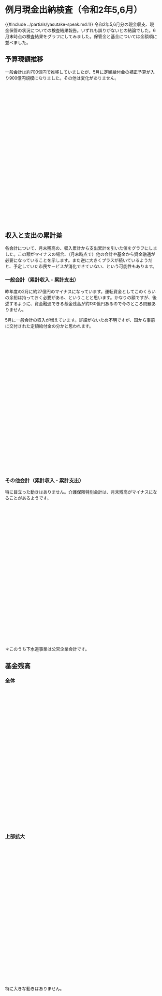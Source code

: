 # 例月現金出納検査（令和2年5,6月）

{{#include ../partials/yasutake-speak.md:1}} 令和2年5,6月分の現金収支、現金保管の状況についての検査結果報告。いずれも誤りがないとの結論でした。6月末時点の検査結果をグラフにしてみました。保管金と基金については金額順に並べました。

## 予算現額推移
一般会計は約700億円で推移していましたが、5月に定額給付金の補正予算が入り900億円規模になりました。その他は変化がありません。

<div id="yosan-gengaku" style="width:100%;height: 450px;"></div>
<script type="text/javascript">
  google.charts.load('current', {'packages':['corechart', 'line']});
  google.charts.setOnLoadCallback(drawChart);
  function drawChart() {
    const data = new google.visualization.DataTable();
    data.addColumn('string', '年月');
    data.addColumn('number', '一般会計');
    data.addColumn('number', '国保特会');
    data.addColumn('number', '後期高医特会');
    data.addColumn('number', '介護保険特会');
    data.addRows([
      ["H31\n4月",  663.5, 168.7, 43.49, 135.5],
      ["R1\n5月",  663.5, 168.7, 43.49, 135.5],
      ["R1\n6月",  665.8, 168.7, 43.49, 135.5],
      ["R1\n7月",  665.8, 168.7, 43.49, 135.5],
      ["R1\n8月",  665.8, 168.7, 43.49, 135.5],
      ["R1\n9月",  685.4, 170.2, 43.76, 138.1],
      ["R1\n10月", 685.4, 170.2, 43.76, 138.1],
      ["R1\n11月", 685.4, 170.2, 43.76, 138.1],
      ["R1\n12月", 688.9, 170.2, 43.76, 138.1],
      ["R2\n1月",  688.7, 170.2, 43.76, 138.1],
      ["R2\n2月",  688.7, 170.2, 43.76, 138.1],
      ["R2\n3月",  677.8, 172.2, 43.4,  138.1],
      ["R2\n4月",  690.9, 170,	 44.7,  141.7],
      ["R2\n5月",  906.2, 170,	 44.7,  141.7]
    ]);
    var options = {
      fontName: "UD デジタル 教科書体 N-R",
      fontSize: 18,
      chart: {
        title: '予算現額推移',
        titleTextStyle: {
            fontName: "UD デジタル 教科書体 N-R",
            fontSize: 18
        },
      },
      vAxis: {
        format: '#.##億円',
        textStyle: {
          fontName: 'UD デジタル 教科書体 N-R',
          fontSize: 16,
        }
      },
      hAxis: {
        textStyle: {
          fontName: 'UD デジタル 教科書体 N-R',
          fontSize: 14,
        }
      },
      annotations: {
        textStyle: {
          fontName: 'UD デジタル 教科書体 N-R',
          fontSize: 14,
        },
      },
      chartArea:{top:30, left:80, height:'75%', width: '85%'},
      legend: {
        position: 'top',
        textStyle: {
          fontName: 'UD デジタル 教科書体 N-R',
          fontSize: 14,
        },
      },
      width: '100%',
    };
    var chart = new google.visualization.LineChart(document.getElementById('yosan-gengaku'));
    chart.draw(data, options);
  }
</script>

## 収入と支出の累計差
各会計について、月末残高の、収入累計から支出累計を引いた値をグラフにしました。この額がマイナスの場合、（月末時点で）他の会計や基金から資金融通が必要になっていることを示します。また逆に大きくプラスが続いているようだと、予定していた市民サービスが消化できていない、という可能性もあります。

### 一般会計（累計収入 - 累計支出）
昨年度の2月に約27億円のマイナスになっています。運転資金としてこのくらいの余裕は持っておく必要がある、ということと思います。かなりの額ですが、後述するように、資金融通できる基金残高が約130億円あるので今のところ問題ありません。

5月に一般会計の収入が増えています。詳細がないため不明ですが、国から事前に交付された定額給付金の分かと思われます。

<div id="ippan-ruikei-sa" style="width:100%;height: 450px;"></div>
<script type="text/javascript">
  google.charts.load('current', {'packages':['corechart']});
  google.charts.setOnLoadCallback(drawChart);
  function drawChart() {
    const data = new google.visualization.DataTable();
    data.addColumn('string', '年月');
    data.addColumn('number', '一般会計');
    data.addRows([
      ["H31\n4月", -14.46],
      ["R1\n5月", 0.2748],
      ["R1\n6月", 52.73],
      ["R1\n7月", 39.15],
      ["R1\n8月", 38.6],
      ["R1\n9月", 47.24],
      ["R1\n10月", 10.94],
      ["R1\n11月", 15.03],
      ["R1\n12月", -13.59],
      ["R2\n1月", -5.57],
      ["R2\n2月", -27.45],
      ["R2\n3月", 49.47],
      ["R2\n4月", -17.12],
      ["R2\n5月", 89.97]
    ]);
    var options = {
      fontName: "UD デジタル 教科書体 N-R",
      fontSize: 14,
      vAxis: {
        format: '#.##億円',
        textStyle: {
          fontSize: 16,
        }
      },
      chartArea:{top:30, left:80, height:'75%', width: '85%'},
      legend: {
        position: 'top',
      },
      width: '100%',
      seriesType: 'bars'
    };
    var chart = new google.visualization.ComboChart(document.getElementById('ippan-ruikei-sa'));
    chart.draw(data, options);
  }
</script>

### その他会計（累計収入 - 累計支出）
特に目立った動きはありません。介護保険特別会計は、月末残高がマイナスになることがあるようです。

<div id="ruikei-sa" style="width:100%;height: 450px;"></div>
<script type="text/javascript">
  google.charts.load('current', {'packages':['corechart']});
  google.charts.setOnLoadCallback(drawChart);
  function drawChart() {
    const data = new google.visualization.DataTable();
    data.addColumn('string', '年月');
    data.addColumn('number', '国保特会');
    data.addColumn('number', '後期高医特会');
    data.addColumn('number', '介護保険特会');
    data.addColumn('number', '下水道事業会計');
    data.addRows([
      ["H31\n4月", 0.3907, 0.4886, -0.9602, 2.656],
      ["R1\n5月", 0.5097, 0.4794, 0.9055, 3.813],
      ["R1\n6月", 1.864, 1.134, -0.7962, 5.41],
      ["R1\n7月", 5.066, 1.423, 7.523, 1.051],
      ["R1\n8月", 2.96, 1.275, 3.836, 8.852],
      ["R1\n9月", 10.61, 2.051, 4.053, 5.871],
      ["R1\n10月", 7.329, 1.456, 6.222, 4.946],
      ["R1\n11月", 3.947, 1.472, 6.414, 5.855],
      ["R1\n12月", 3.818, 0.9787, 1.778, 7.018],
      ["R2\n1月", 7.485, 1.373, 6.916, 4.902],
      ["R2\n2月", 3.488, 0.9937, 2.564, 5.513],
      ["R2\n3月", 2.656, 0.2429, 4.693, 4.611],
      ["R2\n4月", 0.347, 0.4533, -0.9819, 3.277],
      ["R2\n5月", 0.4706, 0.3564, 0.5851, 7.531]
    ]);
    var options = {
      fontName: "UD デジタル 教科書体 N-R",
      fontSize: 14,
      vAxis: {
        format: '#.##億円',
        textStyle: {
          fontSize: 16,
        }
      },
      chartArea:{top:30, left:80, height:'75%', width: '85%'},
      legend: {
        position: 'top',
      },
      width: '100%',
      seriesType: 'bars'
    };
    var chart = new google.visualization.ComboChart(document.getElementById('ruikei-sa'));
    chart.draw(data, options);
  }
</script>

＊このうち下水道事業は公営企業会計です。

## 基金残高

### 全体

<div id="kikin" style="width:100%;height: 450px;"></div>
<script type="text/javascript">
  google.charts.load('current', {'packages':['corechart']});
  google.charts.setOnLoadCallback(drawChart);
  function drawChart() {
    const data = new google.visualization.DataTable();
    data.addColumn('string', '年月');
    data.addColumn('number', '都市計画事業基金');
    data.addColumn('number', '財政調整基金');
    data.addColumn('number', '公共施設基金');
    data.addColumn('number', '下水道基金');
    data.addColumn('number', '介護給付費等準備基金');
    data.addColumn('number', '職員退職手当基金');
    data.addColumn('number', 'ごみ減量・リサイクル推進基金');
    data.addColumn('number', '国民健康保険事業運営基金');
    data.addColumn('number', '国際平和友好交流基金');
    data.addColumn('number', '緑化基金');
    data.addColumn('number', '健康福祉基金');
    data.addColumn('number', '土地開発基金');
    data.addColumn('number', '東京オリパラ子ども夢・未来基金');
    data.addColumn('number', '育英基金');
    data.addColumn('number', '職員研修基金');
    data.addColumn('number', '文化振興基金');
    data.addColumn('number', '減債基金');
    data.addColumn('number', '森林環境譲与税基金');
    data.addRows([
      ["H31\n4月", 39.21, 30.17, 22.19, 13.57, 11.88, 7.667, 3.931, 3.516, 1.072, 0.946, 0.674, 0.2196, 0.5, 0.3665, 0.3305, 0.2542, 0.048, 0],
      ["R1\n5月", 39.21, 30.17, 22.19, 13.57, 11.88, 7.667, 3.931, 3.516, 1.072, 0.946, 0.674, 0.2196, 0.5, 0.3665, 0.3305, 0.2542, 0.048, 0],
      ["R1\n6月", 39.21, 30.17, 22.19, 13.57, 11.88, 7.667, 3.931, 3.516, 1.072, 0.946, 0.674, 0.2196, 0.5, 0.3665, 0.3305, 0.2542, 0.048, 0],
      ["R1\n7月", 39.21, 30.17, 22.19, 13.57, 11.88, 7.667, 3.931, 3.516, 1.072, 0.946, 0.674, 0.2196, 0.5, 0.3665, 0.3305, 0.2542, 0.048, 0],
      ["R1\n8月", 39.21, 30.17, 22.19, 13.57, 11.88, 7.667, 3.931, 3.516, 1.072, 0.946, 0.674, 0.2196, 0.5, 0.3665, 0.3305, 0.2542, 0.048, 0],
      ["R1\n9月", 39.21, 30.17, 22.19, 13.57, 11.88, 7.667, 3.931, 3.516, 1.072, 0.946, 0.674, 0.2196, 0.5, 0.3665, 0.3305, 0.2542, 0.048, 0],
      ["R1\n10月", 39.21, 30.17, 22.19, 13.57, 11.88, 7.667, 3.931, 3.516, 1.072, 0.946, 0.674, 0.2196, 0.5, 0.3665, 0.3305, 0.2542, 0.048, 0],
      ["R1\n11月", 39.21, 30.17, 22.19, 13.57, 11.88, 7.667, 3.931, 3.516, 1.072, 0.946, 0.674, 0.2196, 0.5, 0.3665, 0.3305, 0.2542, 0.048, 0],
      ["R1\n12月", 39.21, 30.17, 22.19, 13.57, 11.88, 7.667, 3.931, 3.516, 1.072, 0.946, 0.674, 0.2196, 0.5, 0.3665, 0.3305, 0.2542, 0.048, 0],
      ["R2\n1月", 39.21, 30.17, 22.19, 13.57, 11.88, 7.667, 3.931, 3.516, 1.072, 0.946, 0.674, 0.2196, 0.5, 0.3665, 0.3305, 0.2542, 0.048, 0],
      ["R2\n2月", 39.21, 30.17, 22.19, 13.57, 11.88, 7.667, 3.931, 3.516, 1.072, 0.946, 0.674, 0.6996, 0.5, 0.3665, 0.3305, 0.2542, 0.048, 0],
      ["R2\n3月", 47.44, 29.01, 20.59, 16.07, 11.37, 6.502, 3.469, 4.016, 1.043, 0.8845, 0.6044, 0.6996, 0.5281, 0.3724, 0.3279, 0.2235, 0.04801, 0],
      ["R2\n4月", 47.44, 29.01, 20.59, 16.07, 11.37, 6.502, 3.469, 4.016, 1.043, 0.8845, 0.6044, 0.6996, 0.5281, 0.3724, 0.3279, 0.2235, 0.04801, 0],
      ["R2\n5月", 47.44, 29.01, 20.59, 16.07, 11.37, 6.502, 3.469, 4.016, 1.043, 0.8845, 0.6044, 0.6996, 0.5281, 0.3724, 0.3279, 0.2235, 0.04801, 0]
    ]);
    var options = {
      fontName: "UD デジタル 教科書体 N-R",
      fontSize: 14,
      vAxis: {
        format: '#.##億円',
        textStyle: {
          fontSize: 16,
        }
      },
      chartArea:{top:30, left:80, height:'75%', width: '85%'},
      legend: {
        position: 'top',
      },
      width: '100%',
      isStacked: true
    };
    var chart = new google.visualization.ColumnChart(document.getElementById('kikin'));
    chart.draw(data, options);
  }
</script>

### 上部拡大

<div id="kikin2" style="width:100%;height: 450px;"></div>
<script type="text/javascript">
  google.charts.load('current', {'packages':['corechart']});
  google.charts.setOnLoadCallback(drawChart);
  function drawChart() {
    const data = new google.visualization.DataTable();
    data.addColumn('string', '年月');
    data.addColumn('number', '都市計画事業基金');
    data.addColumn('number', '財政調整基金');
    data.addColumn('number', '公共施設基金');
    data.addColumn('number', '下水道基金');
    data.addColumn('number', '介護給付費等準備基金');
    data.addColumn('number', '職員退職手当基金');
    data.addColumn('number', 'ごみ減量・リサイクル推進基金');
    data.addColumn('number', '国民健康保険事業運営基金');
    data.addColumn('number', '国際平和友好交流基金');
    data.addColumn('number', '緑化基金');
    data.addColumn('number', '健康福祉基金');
    data.addColumn('number', '土地開発基金');
    data.addColumn('number', '東京オリパラ子ども夢・未来基金');
    data.addColumn('number', '育英基金');
    data.addColumn('number', '職員研修基金');
    data.addColumn('number', '文化振興基金');
    data.addColumn('number', '減債基金');
    data.addColumn('number', '森林環境譲与税基金');
    data.addRows([
      ["H314\n月", 39.21, 30.17, 22.19, 13.57, 11.88, 7.667, 3.931, 3.516, 1.072, 0.946, 0.674, 0.2196, 0.5, 0.3665, 0.3305, 0.2542, 0.048, 0],
      ["R1\n5月", 39.21, 30.17, 22.19, 13.57, 11.88, 7.667, 3.931, 3.516, 1.072, 0.946, 0.674, 0.2196, 0.5, 0.3665, 0.3305, 0.2542, 0.048, 0],
      ["R1\n6月", 39.21, 30.17, 22.19, 13.57, 11.88, 7.667, 3.931, 3.516, 1.072, 0.946, 0.674, 0.2196, 0.5, 0.3665, 0.3305, 0.2542, 0.048, 0],
      ["R1\n7月", 39.21, 30.17, 22.19, 13.57, 11.88, 7.667, 3.931, 3.516, 1.072, 0.946, 0.674, 0.2196, 0.5, 0.3665, 0.3305, 0.2542, 0.048, 0],
      ["R1\n8月", 39.21, 30.17, 22.19, 13.57, 11.88, 7.667, 3.931, 3.516, 1.072, 0.946, 0.674, 0.2196, 0.5, 0.3665, 0.3305, 0.2542, 0.048, 0],
      ["R1\n9月", 39.21, 30.17, 22.19, 13.57, 11.88, 7.667, 3.931, 3.516, 1.072, 0.946, 0.674, 0.2196, 0.5, 0.3665, 0.3305, 0.2542, 0.048, 0],
      ["R1\n10月", 39.21, 30.17, 22.19, 13.57, 11.88, 7.667, 3.931, 3.516, 1.072, 0.946, 0.674, 0.2196, 0.5, 0.3665, 0.3305, 0.2542, 0.048, 0],
      ["R1\n11月", 39.21, 30.17, 22.19, 13.57, 11.88, 7.667, 3.931, 3.516, 1.072, 0.946, 0.674, 0.2196, 0.5, 0.3665, 0.3305, 0.2542, 0.048, 0],
      ["R1\n12月", 39.21, 30.17, 22.19, 13.57, 11.88, 7.667, 3.931, 3.516, 1.072, 0.946, 0.674, 0.2196, 0.5, 0.3665, 0.3305, 0.2542, 0.048, 0],
      ["R2\n1月", 39.21, 30.17, 22.19, 13.57, 11.88, 7.667, 3.931, 3.516, 1.072, 0.946, 0.674, 0.2196, 0.5, 0.3665, 0.3305, 0.2542, 0.048, 0],
      ["R2\n2月", 39.21, 30.17, 22.19, 13.57, 11.88, 7.667, 3.931, 3.516, 1.072, 0.946, 0.674, 0.6996, 0.5, 0.3665, 0.3305, 0.2542, 0.048, 0],
      ["R2\n3月", 47.44, 29.01, 20.59, 16.07, 11.37, 6.502, 3.469, 4.016, 1.043, 0.8845, 0.6044, 0.6996, 0.5281, 0.3724, 0.3279, 0.2235, 0.04801, 0],
      ["R2\n4月", 47.44, 29.01, 20.59, 16.07, 11.37, 6.502, 3.469, 4.016, 1.043, 0.8845, 0.6044, 0.6996, 0.5281, 0.3724, 0.3279, 0.2235, 0.04801, 0],
      ["R2\n5月", 47.44, 29.01, 20.59, 16.07, 11.37, 6.502, 3.469, 4.016, 1.043, 0.8845, 0.6044, 0.6996, 0.5281, 0.3724, 0.3279, 0.2235, 0.04801, 0]
    ]);
    var options = {
      fontName: "UD デジタル 教科書体 N-R",
      fontSize: 14,
      vAxis: {
        format: '#.##億円',
        textStyle: {
          fontSize: 16,
        },
        viewWindow: {
          min: 125,
          max: 145
        },
      },
      chartArea:{top:30, left:80, height:'75%', width: '85%'},
      legend: {
        position: 'top',
      },
      width: '100%',
      isStacked: true
    };
    var chart = new google.visualization.ColumnChart(document.getElementById('kikin2'));
    chart.draw(data, options);
  }
</script>


特に大きな動きはありません。
